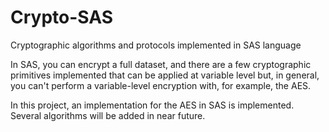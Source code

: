 # Crypto-SAS
Cryptographic algorithms and protocols implemented in SAS language

In SAS, you can encrypt a full dataset, and there are a few cryptographic primitives implemented that can be applied  at variable level but, in general, you can't perform a variable-level encryption with, for example, the AES.

In this project, an implementation for the AES in SAS is implemented. Several algorithms will be added in near future.
